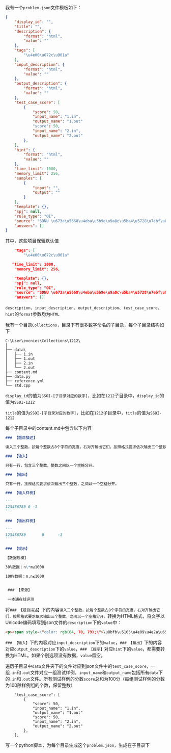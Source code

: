 我有一个`problem.json`文件模板如下：

```json
{
    "display_id": "",
    "title": "",
    "description": {
        "format": "html",
        "value": ""
    },
    "tags": [
        "\u4e00\u672c\u901a"
    ],
    "input_description": {
        "format": "html",
        "value": ""
    },
    "output_description": {
        "format": "html",
        "value": ""
    },
    "test_case_score": [
        {
            "score": 50,
            "input_name": "1.in",
            "output_name": "1.out"
            "score": 50,
            "input_name": "2.in",
            "output_name": "2.out"
        },
    ],
    "hint": {
        "format": "html",
        "value": ""
    },
    "time_limit": 1000,
    "memory_limit": 256,
    "samples": [
        {
            "input": "",
            "output": ""
        }
    ],
    "template": {},
    "spj": null,
    "rule_type": "OI",
    "source": "SDNU \u673a\u5668\u4eba\u5b9e\u9a8c\u5ba4\u5728\u7ebf\u8bc4\u6d4b\u7cfb\u7edf http://127.0.0.1",
    "answers": []
}
```

其中，这些项目保留默认值

```json
    "tags": [
        "\u4e00\u672c\u901a"
```

```json
   "time_limit": 1000,
    "memory_limit": 256,
```

```json
    "template": {},
    "spj": null,
    "rule_type": "OI",
    "source": "SDNU \u673a\u5668\u4eba\u5b9e\u9a8c\u5ba4\u5728\u7ebf\u8bc4\u6d4b\u7cfb\u7edf http://127.0.0.1",
    "answers": []
```

`description`、`input_description`、`output_description`、`test_case_score`、`hint`的`format`参数均为`HTML`

我有一个目录`Collections`，目录下有很多数字命名的子目录，每个子目录结构如下

```
C:\User\excnies\Collections\1212\
│
├── data\
│   ├── 1.in
│   ├── 1.out
│   ├── 2.in
│   └── 2.out
├── content.md
├── data.py
├── reference.yml
└── std.cpp
```

`display_id`的值为`SSOI-[子目录对应的数字]`，比如在`1212`子目录中，`display_id`的值为`SSOI-1212`

`title`的值为`SSOI-[子目录对应的数字]`，比如在`1212`子目录中，`title`的值为`SSOI-1212`

每个子目录中的content.md中包含以下内容

````markdown
### 【题目描述】

读入三个整数，按每个整数占8个字符的宽度，右对齐输出它们，按照格式要求依次输出三个整数，之间以一个空格分开。

### 【输入】

只有一行，包含三个整数，整数之间以一个空格分开。

### 【输出】

只有一行，按照格式要求依次输出三个整数，之间以一个空格分开。

### 【输入样例】

```
123456789 0 -1
```

### 【输出样例】

```
123456789       0      -1
```

### 【提示】

【数据规模】

30%数据：n\*m≤1000

100%数据：m,n≤1000


 ### 【来源】

 一本通在线评测 
````

将`### 【题目描述】`下的内容`读入三个整数，按每个整数占8个字符的宽度，右对齐输出它们，按照格式要求依次输出三个整数，之间以一个空格分开。`转换为HTML格式，将文字以Unicode编码填写到json文件的`description`下的`value`中：
```html
<p><span style=\"color: rgb(64, 70, 79);\">\u8bfb\u5165\u4e09\u4e2a\u6574\u6570\uff0c\u6309\u6bcf\u4e2a\u6574\u6570\u53608\u4e2a\u5b57\u7b26\u7684\u5bbd\u5ea6\uff0c\u53f3\u5bf9\u9f50\u8f93\u51fa\u5b83\u4eec\uff0c\u6309\u7167\u683c\u5f0f\u8981\u6c42\u4f9d\u6b21\u8f93\u51fa\u4e09\u4e2a\u6574\u6570\uff0c\u4e4b\u95f4\u4ee5\u4e00\u4e2a\u7a7a\u683c\u5206\u5f00\u3002</span><br /></p>
```

`### 【输入】`下的内容对应`input_description`下的`value`，`### 【输出】`下的内容对应`output_description`下的`value`，`### 【提示】`对应`hint`下的`value`，都需要转换为HTML。如果个别选项没有数据，`value`留空。

遍历子目录中`data`文件夹下的文件对应到json文件中的`test_case_score`，一组`.in`和`.out`文件对应一组测试样例。`input_name`和`output_name`包括所有`data`下的`.in`和`.out`文件。所有测试样例的分数`score`总和为100分（每组测试样例的分数为100除样例组的个数，保留整数）

        "test_case_score": [
            {
                "score": 50,
                "input_name": "1.in",
                "output_name": "1.out"
                "score": 50,
                "input_name": "2.in",
                "output_name": "2.out"
            },
        ],

写一个python脚本，为每个目录生成这个`problem.json`，生成在子目录下